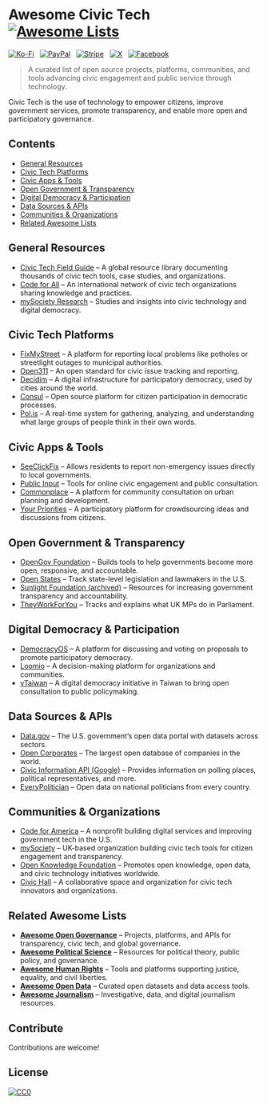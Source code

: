 # Awesome Civic Tech [![Awesome Lists](https://srv-cdn.himpfen.io/badges/awesome-lists/awesomelists-flat.svg)](https://github.com/awesomelistsio/awesome)

[![Ko-Fi](https://srv-cdn.himpfen.io/badges/kofi/kofi-flat.svg)](https://ko-fi.com/awesomelists) &nbsp; [![PayPal](https://srv-cdn.himpfen.io/badges/paypal/paypal-flat.svg)](https://www.paypal.com/donate/?hosted_button_id=3LLKRXJU44EJJ) &nbsp; [![Stripe](https://srv-cdn.himpfen.io/badges/stripe/stripe-flat.svg)](https://tinyurl.com/e8ymxdw3) &nbsp; [![X](https://srv-cdn.himpfen.io/badges/twitter/twitter-flat.svg)](https://x.com/ListsAwesome) &nbsp; [![Facebook](https://srv-cdn.himpfen.io/badges/facebook-pages/facebook-pages-flat.svg)](https://www.facebook.com/awesomelists)

> A curated list of open source projects, platforms, communities, and tools advancing civic engagement and public service through technology.

Civic Tech is the use of technology to empower citizens, improve government services, promote transparency, and enable more open and participatory governance.

## Contents

- [General Resources](#general-resources)
- [Civic Tech Platforms](#civic-tech-platforms)
- [Civic Apps & Tools](#civic-apps--tools)
- [Open Government & Transparency](#open-government--transparency)
- [Digital Democracy & Participation](#digital-democracy--participation)
- [Data Sources & APIs](#data-sources--apis)
- [Communities & Organizations](#communities--organizations)
- [Related Awesome Lists](#related-awesome-lists)

## General Resources

- [Civic Tech Field Guide](https://civictech.guide/) – A global resource library documenting thousands of civic tech tools, case studies, and organizations.
- [Code for All](https://codeforall.org/) – An international network of civic tech organizations sharing knowledge and practices.
- [mySociety Research](https://www.mysociety.org/research/) – Studies and insights into civic technology and digital democracy.

## Civic Tech Platforms

- [FixMyStreet](https://www.fixmystreet.com/) – A platform for reporting local problems like potholes or streetlight outages to municipal authorities.
- [Open311](http://www.open311.org/) – An open standard for civic issue tracking and reporting.
- [Decidim](https://decidim.org/) – A digital infrastructure for participatory democracy, used by cities around the world.
- [Consul](https://consulproject.org/en/) – Open source platform for citizen participation in democratic processes.
- [Pol.is](https://pol.is/) – A real-time system for gathering, analyzing, and understanding what large groups of people think in their own words.

## Civic Apps & Tools

- [SeeClickFix](https://seeclickfix.com/) – Allows residents to report non-emergency issues directly to local governments.
- [Public Input](https://publicinput.com/) – Tools for online civic engagement and public consultation.
- [Commonplace](https://www.commonplace.is/) – A platform for community consultation on urban planning and development.
- [Your Priorities](https://www.citizens.is/apps/) – A participatory platform for crowdsourcing ideas and discussions from citizens.

## Open Government & Transparency

- [OpenGov Foundation](https://www.opengovfoundation.org/) – Builds tools to help governments become more open, responsive, and accountable.
- [Open States](https://openstates.org/) – Track state-level legislation and lawmakers in the U.S.
- [Sunlight Foundation (archived)](https://sunlightfoundation.com/) – Resources for increasing government transparency and accountability.
- [TheyWorkForYou](https://www.theyworkforyou.com/) – Tracks and explains what UK MPs do in Parliament.

## Digital Democracy & Participation

- [DemocracyOS](https://github.com/DemocracyOS/app) – A platform for discussing and voting on proposals to promote participatory democracy.
- [Loomio](https://www.loomio.org/) – A decision-making platform for organizations and communities.
- [vTaiwan](https://info.vtaiwan.tw/) – A digital democracy initiative in Taiwan to bring open consultation to public policymaking.

## Data Sources & APIs

- [Data.gov](https://data.gov/) – The U.S. government’s open data portal with datasets across sectors.
- [Open Corporates](https://opencorporates.com/) – The largest open database of companies in the world.
- [Civic Information API (Google)](https://developers.google.com/civic-information) – Provides information on polling places, political representatives, and more.
- [EveryPolitician](https://everypolitician.org/) – Open data on national politicians from every country.

## Communities & Organizations

- [Code for America](https://www.codeforamerica.org/) – A nonprofit building digital services and improving government tech in the U.S.
- [mySociety](https://www.mysociety.org/) – UK-based organization building civic tech tools for citizen engagement and transparency.
- [Open Knowledge Foundation](https://okfn.org/) – Promotes open knowledge, open data, and civic technology initiatives worldwide.
- [Civic Hall](https://civichall.org/) – A collaborative space and organization for civic tech innovators and organizations.

## Related Awesome Lists

- **[Awesome Open Governance](https://github.com/awesomelistsio/awesome-open-governance)** – Projects, platforms, and APIs for transparency, civic tech, and global governance.
- **[Awesome Political Science](https://github.com/awesomelistsio/awesome-political-science)** – Resources for political theory, public policy, and governance.
- **[Awesome Human Rights](https://github.com/awesomelistsio/awesome-human-rights)** – Tools and platforms supporting justice, equality, and civil liberties.
- **[Awesome Open Data](https://github.com/awesomelistsio/awesome-open-data)** – Curated open datasets and data access tools.
- **[Awesome Journalism](https://github.com/awesomelistsio/awesome-journalism)** – Investigative, data, and digital journalism resources.

## Contribute

Contributions are welcome!

## License

[![CC0](https://mirrors.creativecommons.org/presskit/buttons/88x31/svg/by-sa.svg)](http://creativecommons.org/licenses/by-sa/4.0/)
